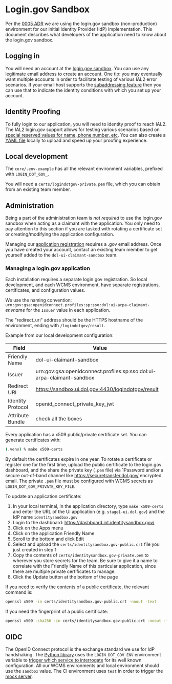 # Login.gov Sandbox

Per the [0005 ADR](adr/0005-initial-identity-provider.md) we are using the login.gov sandbox (non-production) environment
for our initial Identity Provider (IdP) implementation. This document describes what developers of the application need
to know about the login.gov sandbox.

## Logging in

You will need an account at the [login.gov sandbox](https://idp.int.identitysandbox.gov/). You can use any legitimate
email address to create an account. One tip: you may eventually want multiple accounts in order to facilitate testing of
various IAL2 error scenarios. If your email host supports the [subaddressing feature](https://simplelogin.io/blog/email-alias-vs-plus-sign)
then you can use that to indicate the identity conditions with which you set up your account.

## Identity Proofing

To fully login to our application, you will need to identity proof to reach IAL2. The IAL2 login.gov support allows for testing
various scenarios based on [special reserved values for name, phone number, etc](https://developers.login.gov/testing/#testing-ial2).
You can also create a [YAML file](https://developers.login.gov/testing/#data-testing) locally to upload and speed up your proofing experience.

## Local development

The `core/.env-example` has all the relevant environment variables, prefixed with `LOGIN_DOT_GOV_`.

You will need a `certs/logindotgov-private.pem` file, which you can obtain from an existing team member.

## Administration

Being a part of the administration team is *not required* to use the login.gov sandbox when acting as a claimant with the application.
You only need to pay attention to this section if you are tasked with rotating a certificate set or creating/modifying the application
configuration.

Managing our [application registration](https://dashboard.int.identitysandbox.gov/) requires a .gov email address.
Once you have created your account, contact an existing team member to get yourself added to the `dol-ui-claimant-sandbox` team.

### Managing a login.gov application

Each installation requires a separate login.gov registration. So local development, and each WCMS environment,
have separate registrations, certificates, and configuration values.

We use the naming convention: `urn:gov:gsa:openidconnect.profiles:sp:sso:dol:ui-arpa-claimant-`*envname* for the `Issuer`
value in each application.

The "redirect_uri" address should be the HTTPS hostname of the environment, ending with `/logindotgov/result`.

Example from our local development configuration:

Field | Value
----- | -----
Friendly Name  | dol-ui-claimant-sandbox
Issuer | urn:gov:gsa:openidconnect.profiles:sp:sso:dol:ui-arpa-claimant-sandbox
Redirect URI | https://sandbox.ui.dol.gov:4430/logindotgov/result
Identity Protocol | openid_connect_private_key_jwt
Attribute Bundle | check all the boxes

Every application has a x509 public/private certificate set. You can generate certificates with:

```sh
(.venv) % make x509-certs
```

By default the certificates expire in one year. To rotate a certificate or register one for the first time,
upload the public certificate to the login.gov dashboard, and the share the private key (`.pem` file) via 1Password and/or
a secure out-of-band channel like https://securetransfer.dol.gov/ encrypted email. The private `.pem` file must
be configured with WCMS secrets as `LOGIN_DOT_GOV_PRIVATE_KEY_FILE`.

To update an application certificate:

1. In your local terminal, in the application directory, type `make x509-certs` and enter the URL of the UI application (e.g. `stage1-ui.dol.gov`) and the IdP name `identitysandbox.gov`
1. Login to the dashboard: https://dashboard.int.identitysandbox.gov/
1. Click on the Apps menu
1. Click on the application Friendly Name
1. Scroll to the bottom and click Edit
1. Select and upload the `certs/identitysandbox.gov-public.crt` file you just created in step 1
1. Copy the contents of `certs/identitysandbox.gov-private.pem` to wherever you store secrets for the team. Be sure to give it a name to correlate with the Friendly Name of this particular application,
since there are multiple private certificates to manage.
1. Click the Update button at the bottom of the page

If you need to verify the contents of a public certificate, the relevant command is:

```sh
openssl x509 -in certs/identitysandbox.gov-public.crt -noout -text
```

If you need the fingerprint of a public certificate:

```sh
openssl x509 -sha256 -in certs/identitysandbox.gov-public.crt -noout -fingerprint
```

## OIDC

The OpenID Connect protocol is the exchange standard we use for IdP handshaking. The [Python library](https://github.com/trussworks/logindotgov-oidc-py)
uses the `LOGIN_DOT_GOV_ENV` environment variable to [trigger which service to interrogate](https://github.com/trussworks/logindotgov-oidc-py/blob/main/logindotgov/oidc.py#L64)
for its well known configuration. All our WCMS environments and local environment should use the `sandbox` value. The CI environment
uses `test` in order to trigger the [mock server](https://github.com/trussworks/logindotgov-oidc-py/blob/main/logindotgov/mock_server.py).
